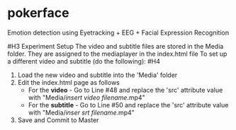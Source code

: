 # pokerface
Emotion detection using  Eyetracking + EEG + Facial Expression Recognition

#H3 Experiment Setup
The video and subtitle files are stored in the Media folder. They are assigned to the mediaplayer in the index.html file
To set up a different video and subtitle (do the following):
#H4 
1. Load the new video and subtitle into the 'Media' folder
2. Edit the index.html page as follows
    * For the **video** - Go to Line #48 and replace the 'src' attribute value with "Media/*insert video filename*.mp4"
    * For the **subtitle** - Go to Line #50 and replace the 'src' attribute value with "Media/*inser srt filename*.mp4"
3. Save and Commit to Master
